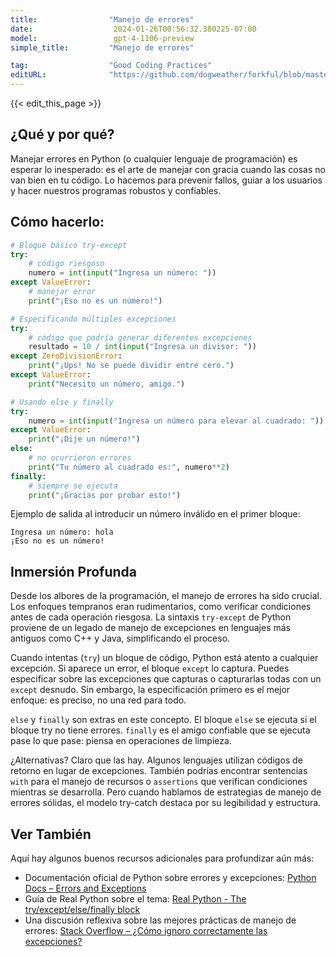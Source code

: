 ```yaml
---
title:                "Manejo de errores"
date:                  2024-01-26T00:56:32.380225-07:00
model:                 gpt-4-1106-preview
simple_title:         "Manejo de errores"

tag:                  "Good Coding Practices"
editURL:              "https://github.com/dogweather/forkful/blob/master/content/es/python/handling-errors.md"
---
```


{{< edit_this_page >}}

## ¿Qué y por qué?

Manejar errores en Python (o cualquier lenguaje de programación) es esperar lo inesperado: es el arte de manejar con gracia cuando las cosas no van bien en tu código. Lo hacemos para prevenir fallos, guiar a los usuarios y hacer nuestros programas robustos y confiables.

## Cómo hacerlo:

``` Python
# Bloque básico try-except
try:
    # código riesgoso
    numero = int(input("Ingresa un número: "))
except ValueError:
    # manejar error
    print("¡Eso no es un número!")

# Especificando múltiples excepciones
try:
    # código que podría generar diferentes excepciones
    resultado = 10 / int(input("Ingresa un divisor: "))
except ZeroDivisionError:
    print("¡Ups! No se puede dividir entre cero.")
except ValueError:
    print("Necesito un número, amigo.")

# Usando else y finally
try:
    numero = int(input("Ingresa un número para elevar al cuadrado: "))
except ValueError:
    print("¡Dije un número!")
else:
    # no ocurrieron errores
    print("Tu número al cuadrado es:", numero**2)
finally:
    # siempre se ejecuta
    print("¡Gracias por probar esto!")
```

Ejemplo de salida al introducir un número inválido en el primer bloque:
```
Ingresa un número: hola
¡Eso no es un número!
```

## Inmersión Profunda

Desde los albores de la programación, el manejo de errores ha sido crucial. Los enfoques tempranos eran rudimentarios, como verificar condiciones antes de cada operación riesgosa. La sintaxis `try-except` de Python proviene de un legado de manejo de excepciones en lenguajes más antiguos como C++ y Java, simplificando el proceso.

Cuando intentas (`try`) un bloque de código, Python está atento a cualquier excepción. Si aparece un error, el bloque `except` lo captura. Puedes especificar sobre las excepciones que capturas o capturarlas todas con un `except` desnudo. Sin embargo, la especificación primero es el mejor enfoque: es preciso, no una red para todo.

`else` y `finally` son extras en este concepto. El bloque `else` se ejecuta si el bloque try no tiene errores. `finally` es el amigo confiable que se ejecuta pase lo que pase: piensa en operaciones de limpieza.

¿Alternativas? Claro que las hay. Algunos lenguajes utilizan códigos de retorno en lugar de excepciones. También podrías encontrar sentencias `with` para el manejo de recursos o `assertions` que verifican condiciones mientras se desarrolla. Pero cuando hablamos de estrategias de manejo de errores sólidas, el modelo try-catch destaca por su legibilidad y estructura.

## Ver También

Aquí hay algunos buenos recursos adicionales para profundizar aún más:

- Documentación oficial de Python sobre errores y excepciones: [Python Docs – Errors and Exceptions](https://docs.python.org/3/tutorial/errors.html)
- Guía de Real Python sobre el tema: [Real Python - The try/except/else/finally block](https://realpython.com/python-exceptions/)
- Una discusión reflexiva sobre las mejores prácticas de manejo de errores: [Stack Overflow – ¿Cómo ignoro correctamente las excepciones?](https://stackoverflow.com/questions/4990718/about-catching-any-exception)
